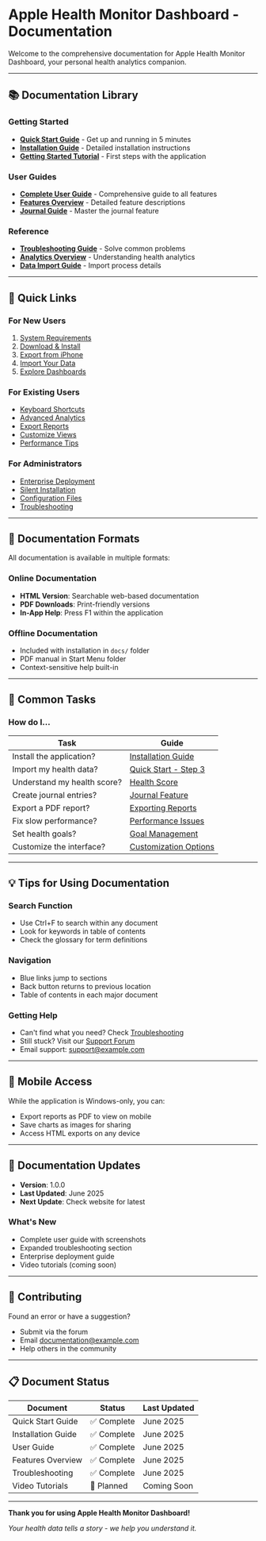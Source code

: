 # Apple Health Monitor Dashboard - Documentation

Welcome to the comprehensive documentation for Apple Health Monitor Dashboard, your personal health analytics companion.

---

## 📚 Documentation Library

### Getting Started
- **[Quick Start Guide](QUICK_START_GUIDE.md)** - Get up and running in 5 minutes
- **[Installation Guide](INSTALLATION_GUIDE.md)** - Detailed installation instructions
- **[Getting Started Tutorial](getting-started.md)** - First steps with the application

### User Guides
- **[Complete User Guide](USER_GUIDE.md)** - Comprehensive guide to all features
- **[Features Overview](FEATURES_OVERVIEW.md)** - Detailed feature descriptions
- **[Journal Guide](journal_guide.md)** - Master the journal feature

### Reference
- **[Troubleshooting Guide](TROUBLESHOOTING_GUIDE.md)** - Solve common problems
- **[Analytics Overview](analytics-overview.rst)** - Understanding health analytics
- **[Data Import Guide](data-import.rst)** - Import process details

---

## 🚀 Quick Links

### For New Users
1. [System Requirements](INSTALLATION_GUIDE.md#system-requirements)
2. [Download & Install](INSTALLATION_GUIDE.md#installation-methods)
3. [Export from iPhone](QUICK_START_GUIDE.md#step-2-export-your-apple-health-data)
4. [Import Your Data](USER_GUIDE.md#importing-your-health-data)
5. [Explore Dashboards](USER_GUIDE.md#understanding-the-dashboard)

### For Existing Users
- [Keyboard Shortcuts](USER_GUIDE.md#keyboard-shortcuts)
- [Advanced Analytics](USER_GUIDE.md#analytics--insights)
- [Export Reports](USER_GUIDE.md#exporting-reports)
- [Customize Views](USER_GUIDE.md#customizing-views)
- [Performance Tips](TROUBLESHOOTING_GUIDE.md#performance-tips)

### For Administrators
- [Enterprise Deployment](INSTALLATION_GUIDE.md#method-3-msi-package-enterprise)
- [Silent Installation](INSTALLATION_GUIDE.md#silent-installation)
- [Configuration Files](INSTALLATION_GUIDE.md#custom-configuration)
- [Troubleshooting](TROUBLESHOOTING_GUIDE.md)

---

## 📖 Documentation Formats

All documentation is available in multiple formats:

### Online Documentation
- **HTML Version**: Searchable web-based documentation
- **PDF Downloads**: Print-friendly versions
- **In-App Help**: Press F1 within the application

### Offline Documentation
- Included with installation in `docs/` folder
- PDF manual in Start Menu folder
- Context-sensitive help built-in

---

## 🎯 Common Tasks

### How do I...

| Task | Guide |
|------|-------|
| Install the application? | [Installation Guide](INSTALLATION_GUIDE.md) |
| Import my health data? | [Quick Start - Step 3](QUICK_START_GUIDE.md#step-3-import-your-data) |
| Understand my health score? | [Health Score](USER_GUIDE.md#health-score) |
| Create journal entries? | [Journal Feature](USER_GUIDE.md#journal-feature) |
| Export a PDF report? | [Exporting Reports](USER_GUIDE.md#exporting-reports) |
| Fix slow performance? | [Performance Issues](TROUBLESHOOTING_GUIDE.md#performance-issues) |
| Set health goals? | [Goal Management](FEATURES_OVERVIEW.md#goal-management) |
| Customize the interface? | [Customization Options](FEATURES_OVERVIEW.md#customization-options) |

---

## 💡 Tips for Using Documentation

### Search Function
- Use Ctrl+F to search within any document
- Look for keywords in table of contents
- Check the glossary for term definitions

### Navigation
- Blue links jump to sections
- Back button returns to previous location
- Table of contents in each major document

### Getting Help
- Can't find what you need? Check [Troubleshooting](TROUBLESHOOTING_GUIDE.md)
- Still stuck? Visit our [Support Forum](https://forum.example.com)
- Email support: support@example.com

---

## 📱 Mobile Access

While the application is Windows-only, you can:
- Export reports as PDF to view on mobile
- Save charts as images for sharing
- Access HTML exports on any device

---

## 🔄 Documentation Updates

- **Version**: 1.0.0
- **Last Updated**: June 2025
- **Next Update**: Check website for latest

### What's New
- Complete user guide with screenshots
- Expanded troubleshooting section
- Enterprise deployment guide
- Video tutorials (coming soon)

---

## 🤝 Contributing

Found an error or have a suggestion?
- Submit via the forum
- Email documentation@example.com
- Help others in the community

---

## 📋 Document Status

| Document | Status | Last Updated |
|----------|--------|--------------|
| Quick Start Guide | ✅ Complete | June 2025 |
| Installation Guide | ✅ Complete | June 2025 |
| User Guide | ✅ Complete | June 2025 |
| Features Overview | ✅ Complete | June 2025 |
| Troubleshooting | ✅ Complete | June 2025 |
| Video Tutorials | 🚧 Planned | Coming Soon |

---

**Thank you for using Apple Health Monitor Dashboard!**

*Your health data tells a story - we help you understand it.*